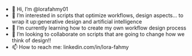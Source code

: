 - 👋 Hi, I’m @lorafahmy01
- 👀 I’m interested in scripts that optimize workflows, design aspects... to wrap it up:generative design and artificial intelligence
- 🌱 I’m currently learning how to create my own workflow design process
- 💞️ I’m looking to collaborate on scripts that are going to change how we think of design!!
- 📫 How to reach me: linkedin.com/in/lora-fahmy 

<!---

--->
